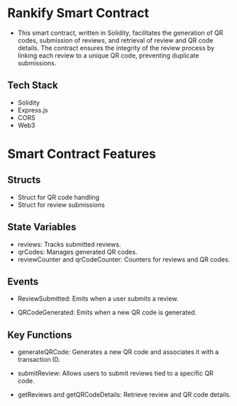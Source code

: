 # Rankify Smart Contract

- This smart contract, written in Solidity, facilitates the generation of QR codes, submission of reviews,  and retrieval of review and QR code details. The contract ensures the integrity of the review process by linking each review to a unique QR code, preventing duplicate submissions.

## Tech Stack

- Solidity
- Express.js
- CORS
- Web3

# Smart Contract Features

## Structs

- Struct for QR code handling
- Struct for review submissions

## State Variables

- reviews: Tracks submitted reviews.
- qrCodes: Manages generated QR codes.
- reviewCounter and qrCodeCounter: Counters for reviews and QR codes.

## Events

- ReviewSubmitted:
        Emits when a user submits a review.

- QRCodeGenerated:
        Emits when a new QR code is generated.

## Key Functions

- generateQRCode:
        Generates a new QR code and associates it with a transaction ID.

- submitReview:
        Allows users to submit reviews tied to a specific QR code.

- getReviews and getQRCodeDetails:
        Retrieve review and QR code details.

